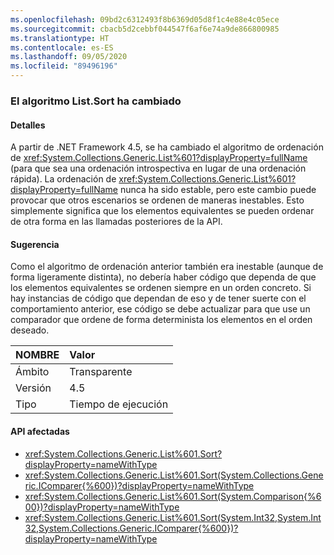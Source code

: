 ```yaml
---
ms.openlocfilehash: 09bd2c6312493f8b6369d05d8f1c4e88e4c05ece
ms.sourcegitcommit: cbacb5d2cebbf044547f6af6e74a9de866800985
ms.translationtype: HT
ms.contentlocale: es-ES
ms.lasthandoff: 09/05/2020
ms.locfileid: "89496196"
---
```

### <a name="listsort-algorithm-changed"></a>El algoritmo List.Sort ha cambiado

#### <a name="details"></a>Detalles

A partir de .NET Framework 4.5, se ha cambiado el algoritmo de ordenación de <xref:System.Collections.Generic.List%601?displayProperty=fullName> (para que sea una ordenación introspectiva en lugar de una ordenación rápida). La ordenación de <xref:System.Collections.Generic.List%601?displayProperty=fullName> nunca ha sido estable, pero este cambio puede provocar que otros escenarios se ordenen de maneras inestables. Esto simplemente significa que los elementos equivalentes se pueden ordenar de otra forma en las llamadas posteriores de la API.

#### <a name="suggestion"></a>Sugerencia

Como el algoritmo de ordenación anterior también era inestable (aunque de forma ligeramente distinta), no debería haber código que dependa de que los elementos equivalentes se ordenen siempre en un orden concreto. Si hay instancias de código que dependan de eso y de tener suerte con el comportamiento anterior, ese código se debe actualizar para que use un comparador que ordene de forma determinista los elementos en el orden deseado.

| NOMBRE    | Valor       |
|:--------|:------------|
| Ámbito   |Transparente|
|Versión|4.5|
|Tipo|Tiempo de ejecución|

#### <a name="affected-apis"></a>API afectadas

- <xref:System.Collections.Generic.List%601.Sort?displayProperty=nameWithType>
- <xref:System.Collections.Generic.List%601.Sort(System.Collections.Generic.IComparer{%600})?displayProperty=nameWithType>
- <xref:System.Collections.Generic.List%601.Sort(System.Comparison{%600})?displayProperty=nameWithType>
- <xref:System.Collections.Generic.List%601.Sort(System.Int32,System.Int32,System.Collections.Generic.IComparer{%600})?displayProperty=nameWithType>

<!--

#### Affected APIs

- ``M:System.Collections.Generic.List`1.Sort``
- ``M:System.Collections.Generic.List`1.Sort(System.Collections.Generic.IComparer{`0})``
- ``M:System.Collections.Generic.List`1.Sort(System.Comparison{`0})``
- ``M:System.Collections.Generic.List`1.Sort(System.Int32,System.Int32,System.Collections.Generic.IComparer{`0})``

-->
